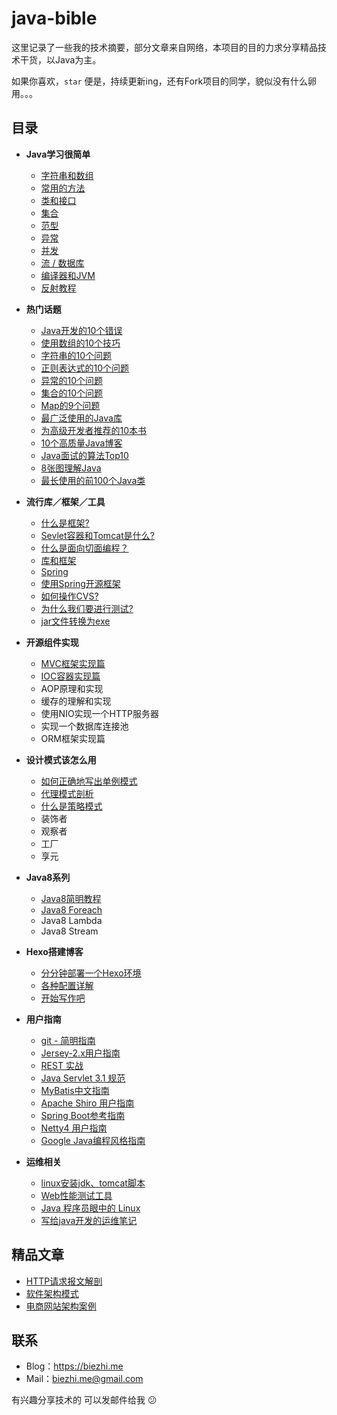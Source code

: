 # java-bible

这里记录了一些我的技术摘要，部分文章来自网络，本项目的目的力求分享精品技术干货，以Java为主。

如果你喜欢，`star` 便是，持续更新ing，还有Fork项目的同学，貌似没有什么卵用。。。

## 目录

* **Java学习很简单**
	* [字符串和数组](simple-java/string-and-array)
	* [常用的方法](simple-java/common-methods)
	* [类和接口](simple-java/classes-and-interfaces)
	* [集合](simple-java/collections)
	* [范型](simple-java/generics)
	* [异常](simple-java/exceptions)
	* [并发](simple-java/concurrency)
	* [流 / 数据库](simple-java/io-and-database)
	* [编译器和JVM](simple-java/compiler-and-jvm)
	* [反射教程](simple-java/reflection-tutorial.md)

* **热门话题**
	* [Java开发的10个错误]()
	* [使用数组的10个技巧]()
	* [字符串的10个问题]()
	* [正则表达式的10个问题]()
	* [异常的10个问题]()
	* [集合的10个问题]()
	* [Map的9个问题]()
	* [最广泛使用的Java库]()
	* [为高级开发者推荐的10本书]()
	* [10个高质量Java博客]()
	* [Java面试的算法Top10]()
	* [8张图理解Java]()
	* [最长使用的前100个Java类]()

* **流行库／框架／工具**
	* [什么是框架?]()
	* [Sevlet容器和Tomcat是什么?]()
	* [什么是面向切面编程？]()
	* [库和框架]()
	* [Spring]()
	* [使用Spring开源框架]()
	* [如何操作CVS?]()
	* [为什么我们要进行测试?]()
	* [jar文件转换为exe]()

* **开源组件实现**
	* [MVC框架实现篇](mvc/index.md)
	* [IOC容器实现篇](ioc/index.md)
	* AOP原理和实现
	* 缓存的理解和实现
	* 使用NIO实现一个HTTP服务器
	* 实现一个数据库连接池
	* ORM框架实现篇

* **设计模式该怎么用**
	* [如何正确地写出单例模式](designpatterns/singleton.md)
	* [代理模式剖析](designpatterns/proxy.md)
	* [什么是策略模式](designpatterns/stratege.md)
	* 装饰者
	* 观察者
	* 工厂
	* 享元

* **Java8系列**
	* [Java8简明教程](java8/java8-guide.md)
	* [Java8 Foreach](java8/foreach.md)
	* Java8 Lambda
	* Java8 Stream

* **Hexo搭建博客**
	* [分分钟部署一个Hexo环境](hexo/hello.md)
	* [各种配置详解](hexo/config.md)
	* [开始写作吧](hexo/writing.md)

* **用户指南**
	* [git - 简明指南](git/guide.md) 
	* [Jersey-2.x用户指南](https://waylau.gitbooks.io/jersey-2-user-guide/content/index.html)
	* [REST 实战](https://waylau.gitbooks.io/rest-in-action/content/)
	* [Java Servlet 3.1 规范](https://github.com/waylau/servlet-3.1-specification)
	* [MyBatis中文指南](http://mybatis.github.io/mybatis-3/zh/index.html)
	* [Apache Shiro 用户指南](https://github.com/waylau/apache-shiro-1.2.x-reference)
	* [Spring Boot参考指南](https://github.com/qibaoguang/Spring-Boot-Reference-Guide/blob/master/SUMMARY.md)
	* [Netty4 用户指南](https://github.com/waylau/netty-4-user-guide/blob/master/SUMMARY.md)
	* [Google Java编程风格指南](user_guide/google-java8-guide.md)

* **运维相关**
	* [linux安装jdk、tomcat脚本](shell/install_jdk_tomcat.sh)
	* [Web性能测试工具](web/test_tool.md)
	* [Java 程序员眼中的 Linux](https://github.com/judasn/Linux-Tutorial)
	* [写给java开发的运维笔记](learn_server/README.md)
	

## 精品文章

* [HTTP请求报文解剖](articles/request_message.md)
* [软件架构模式](articles/software_architecture_patterns.md)
* [电商网站架构案例](articles/electrical-business-architecture.md)


## 联系

- Blog：https://biezhi.me
- Mail：biezhi.me@gmail.com

有兴趣分享技术的 可以发邮件给我 :confused:
